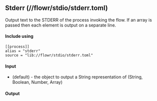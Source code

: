 ## Stderr (//flowr/stdio/stderr.toml)
Output text to the STDERR of the process invoking the flow. If an array is passed then each element
is output on a separate line.

#### Include using
```
[[process]]
alias = "stderr"
source = "lib://flowr/stdio/stderr.toml"
```

#### Input
* (default) - the object to output a String representation of (String, Boolean, Number, Array)

#### Output